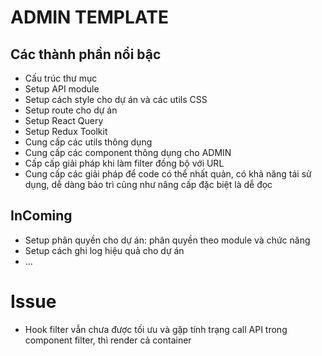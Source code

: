 # ADMIN TEMPLATE

## Các thành phần nổi bậc
- Cấu trúc thư mục
- Setup API module
- Setup cách style cho dự án và các utils CSS
- Setup route cho dự án
- Setup React Query
- Setup Redux Toolkit
- Cung cấp các utils thông dụng
- Cung cấp các component thông dụng cho ADMIN
- Cấp cấp giải pháp khi làm filter đồng bộ với URL
- Cung cấp các giải pháp để code có thể nhất quản, có khả năng tái sử dụng, dễ dàng bảo trì cũng như nâng cấp đặc biệt là dễ đọc

## InComing
- Setup phân quyền cho dự án: phân quyền theo module và chức năng
- Setup cách ghi log hiệu quả cho dự án
- ... 


# Issue
- Hook filter vẫn chưa được tối ưu và gặp tính trạng call API trong component filter, thì render cả container